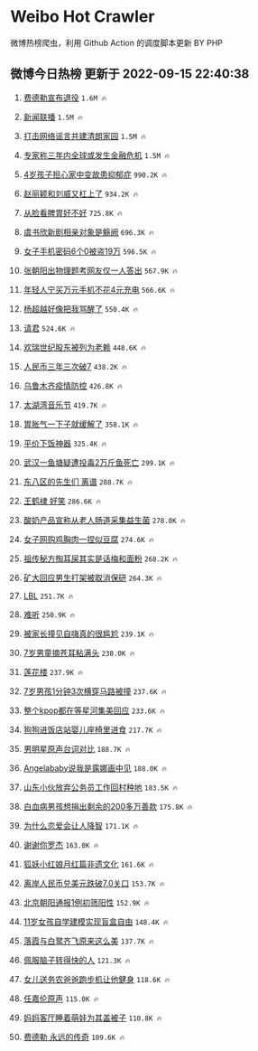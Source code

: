 # Weibo Hot Crawler 



微博热榜爬虫，利用 Github Action 的调度脚本更新 BY PHP 


## 微博今日热榜 更新于 2022-09-15 22:40:38 
1. [费德勒宣布退役](https://s.weibo.com/weibo?q=%23%E8%B4%B9%E5%BE%B7%E5%8B%92%E5%AE%A3%E5%B8%83%E9%80%80%E5%BD%B9%23&t=31&band_rank=1&Refer=top) `1.6M 🔥` 

1. [新闻联播](https://s.weibo.com/weibo?q=%E6%96%B0%E9%97%BB%E8%81%94%E6%92%AD&t=31&band_rank=2&Refer=top) `1.5M 🔥` 

1. [打击网络谣言共建清朗家园](https://s.weibo.com/weibo?q=%23%E6%89%93%E5%87%BB%E7%BD%91%E7%BB%9C%E8%B0%A3%E8%A8%80%E5%85%B1%E5%BB%BA%E6%B8%85%E6%9C%97%E5%AE%B6%E5%9B%AD%23&t=31&band_rank=3&Refer=top) `1.5M 🔥` 

1. [专家称三年内全球或发生金融危机](https://s.weibo.com/weibo?q=%23%E4%B8%93%E5%AE%B6%E7%A7%B0%E4%B8%89%E5%B9%B4%E5%86%85%E5%85%A8%E7%90%83%E6%88%96%E5%8F%91%E7%94%9F%E9%87%91%E8%9E%8D%E5%8D%B1%E6%9C%BA%23&t=31&band_rank=4&Refer=top) `1.5M 🔥` 

1. [4岁孩子担心家中变故患抑郁症](https://s.weibo.com/weibo?q=%234%E5%B2%81%E5%AD%A9%E5%AD%90%E6%8B%85%E5%BF%83%E5%AE%B6%E4%B8%AD%E5%8F%98%E6%95%85%E6%82%A3%E6%8A%91%E9%83%81%E7%97%87%23&t=31&band_rank=5&Refer=top) `990.2K 🔥` 

1. [赵丽颖和刘威又杠上了](https://s.weibo.com/weibo?q=%23%E8%B5%B5%E4%B8%BD%E9%A2%96%E5%92%8C%E5%88%98%E5%A8%81%E5%8F%88%E6%9D%A0%E4%B8%8A%E4%BA%86%23&t=31&band_rank=6&Refer=top) `934.2K 🔥` 

1. [从脸看脾胃好不好](https://s.weibo.com/weibo?q=%23%E4%BB%8E%E8%84%B8%E7%9C%8B%E8%84%BE%E8%83%83%E5%A5%BD%E4%B8%8D%E5%A5%BD%23&t=31&band_rank=7&Refer=top) `725.8K 🔥` 

1. [虞书欣新剧相亲对象是觞阙](https://s.weibo.com/weibo?q=%23%E8%99%9E%E4%B9%A6%E6%AC%A3%E6%96%B0%E5%89%A7%E7%9B%B8%E4%BA%B2%E5%AF%B9%E8%B1%A1%E6%98%AF%E8%A7%9E%E9%98%99%23&t=31&band_rank=8&Refer=top) `696.3K 🔥` 

1. [女子手机密码6个0被盗19万](https://s.weibo.com/weibo?q=%23%E5%A5%B3%E5%AD%90%E6%89%8B%E6%9C%BA%E5%AF%86%E7%A0%816%E4%B8%AA0%E8%A2%AB%E7%9B%9719%E4%B8%87%23&t=31&band_rank=9&Refer=top) `596.5K 🔥` 

1. [张朝阳出物理题考网友仅一人答出](https://s.weibo.com/weibo?q=%23%E5%BC%A0%E6%9C%9D%E9%98%B3%E5%87%BA%E7%89%A9%E7%90%86%E9%A2%98%E8%80%83%E7%BD%91%E5%8F%8B%E4%BB%85%E4%B8%80%E4%BA%BA%E7%AD%94%E5%87%BA%23&t=31&band_rank=10&Refer=top) `567.9K 🔥` 

1. [年轻人宁买万元手机不花4元充电](https://s.weibo.com/weibo?q=%23%E5%B9%B4%E8%BD%BB%E4%BA%BA%E5%AE%81%E4%B9%B0%E4%B8%87%E5%85%83%E6%89%8B%E6%9C%BA%E4%B8%8D%E8%8A%B14%E5%85%83%E5%85%85%E7%94%B5%23&t=31&band_rank=11&Refer=top) `566.6K 🔥` 

1. [杨超越好像把我骂醒了](https://s.weibo.com/weibo?q=%23%E6%9D%A8%E8%B6%85%E8%B6%8A%E5%A5%BD%E5%83%8F%E6%8A%8A%E6%88%91%E9%AA%82%E9%86%92%E4%BA%86%23&t=31&band_rank=12&Refer=top) `550.4K 🔥` 

1. [请君](https://s.weibo.com/weibo?q=%23%E8%AF%B7%E5%90%9B%23&t=31&band_rank=13&Refer=top) `524.6K 🔥` 

1. [欢瑞世纪股东被列为老赖](https://s.weibo.com/weibo?q=%23%E6%AC%A2%E7%91%9E%E4%B8%96%E7%BA%AA%E8%82%A1%E4%B8%9C%E8%A2%AB%E5%88%97%E4%B8%BA%E8%80%81%E8%B5%96%23&t=31&band_rank=14&Refer=top) `448.6K 🔥` 

1. [人民币三年三次破7](https://s.weibo.com/weibo?q=%23%E4%BA%BA%E6%B0%91%E5%B8%81%E4%B8%89%E5%B9%B4%E4%B8%89%E6%AC%A1%E7%A0%B47%23&t=31&band_rank=15&Refer=top) `438.2K 🔥` 

1. [乌鲁木齐疫情防控](https://s.weibo.com/weibo?q=%E4%B9%8C%E9%B2%81%E6%9C%A8%E9%BD%90%E7%96%AB%E6%83%85%E9%98%B2%E6%8E%A7&t=31&band_rank=16&Refer=top) `426.8K 🔥` 

1. [太湖湾音乐节](https://s.weibo.com/weibo?q=%E5%A4%AA%E6%B9%96%E6%B9%BE%E9%9F%B3%E4%B9%90%E8%8A%82&t=31&band_rank=17&Refer=top) `419.7K 🔥` 

1. [胃胀气一下子就缓解了](https://s.weibo.com/weibo?q=%23%E8%83%83%E8%83%80%E6%B0%94%E4%B8%80%E4%B8%8B%E5%AD%90%E5%B0%B1%E7%BC%93%E8%A7%A3%E4%BA%86%23&t=31&band_rank=18&Refer=top) `358.1K 🔥` 

1. [平价下饭神器](https://s.weibo.com/weibo?q=%23%E5%B9%B3%E4%BB%B7%E4%B8%8B%E9%A5%AD%E7%A5%9E%E5%99%A8%23&t=31&band_rank=19&Refer=top) `325.4K 🔥` 

1. [武汉一鱼塘疑遭投毒2万斤鱼死亡](https://s.weibo.com/weibo?q=%23%E6%AD%A6%E6%B1%89%E4%B8%80%E9%B1%BC%E5%A1%98%E7%96%91%E9%81%AD%E6%8A%95%E6%AF%922%E4%B8%87%E6%96%A4%E9%B1%BC%E6%AD%BB%E4%BA%A1%23&t=31&band_rank=20&Refer=top) `299.1K 🔥` 

1. [东八区的先生们 离谱](https://s.weibo.com/weibo?q=%23%E4%B8%9C%E5%85%AB%E5%8C%BA%E7%9A%84%E5%85%88%E7%94%9F%E4%BB%AC%20%E7%A6%BB%E8%B0%B1%23&t=31&band_rank=21&Refer=top) `288.7K 🔥` 

1. [王鹤棣 好笑](https://s.weibo.com/weibo?q=%23%E7%8E%8B%E9%B9%A4%E6%A3%A3%20%E5%A5%BD%E7%AC%91%23&t=31&band_rank=22&Refer=top) `286.6K 🔥` 

1. [酸奶产品宣称从老人肠道采集益生菌](https://s.weibo.com/weibo?q=%23%E9%85%B8%E5%A5%B6%E4%BA%A7%E5%93%81%E5%AE%A3%E7%A7%B0%E4%BB%8E%E8%80%81%E4%BA%BA%E8%82%A0%E9%81%93%E9%87%87%E9%9B%86%E7%9B%8A%E7%94%9F%E8%8F%8C%23&t=31&band_rank=23&Refer=top) `278.0K 🔥` 

1. [女子网购鸡胸肉一捏似豆腐](https://s.weibo.com/weibo?q=%23%E5%A5%B3%E5%AD%90%E7%BD%91%E8%B4%AD%E9%B8%A1%E8%83%B8%E8%82%89%E4%B8%80%E6%8D%8F%E4%BC%BC%E8%B1%86%E8%85%90%23&t=31&band_rank=24&Refer=top) `274.6K 🔥` 

1. [祖传秘方掏耳屎其实是话梅和面粉](https://s.weibo.com/weibo?q=%23%E7%A5%96%E4%BC%A0%E7%A7%98%E6%96%B9%E6%8E%8F%E8%80%B3%E5%B1%8E%E5%85%B6%E5%AE%9E%E6%98%AF%E8%AF%9D%E6%A2%85%E5%92%8C%E9%9D%A2%E7%B2%89%23&t=31&band_rank=25&Refer=top) `268.2K 🔥` 

1. [矿大回应男生打架被取消保研](https://s.weibo.com/weibo?q=%23%E7%9F%BF%E5%A4%A7%E5%9B%9E%E5%BA%94%E7%94%B7%E7%94%9F%E6%89%93%E6%9E%B6%E8%A2%AB%E5%8F%96%E6%B6%88%E4%BF%9D%E7%A0%94%23&t=31&band_rank=26&Refer=top) `264.3K 🔥` 

1. [LBL](https://s.weibo.com/weibo?q=LBL&t=31&band_rank=27&Refer=top) `251.7K 🔥` 

1. [难听](https://s.weibo.com/weibo?q=%E9%9A%BE%E5%90%AC&t=31&band_rank=28&Refer=top) `250.9K 🔥` 

1. [被家长撞见自嗨真的很尴尬](https://s.weibo.com/weibo?q=%23%E8%A2%AB%E5%AE%B6%E9%95%BF%E6%92%9E%E8%A7%81%E8%87%AA%E5%97%A8%E7%9C%9F%E7%9A%84%E5%BE%88%E5%B0%B4%E5%B0%AC%23&t=31&band_rank=29&Refer=top) `239.1K 🔥` 

1. [7岁男童摘苍耳粘满头](https://s.weibo.com/weibo?q=%237%E5%B2%81%E7%94%B7%E7%AB%A5%E6%91%98%E8%8B%8D%E8%80%B3%E7%B2%98%E6%BB%A1%E5%A4%B4%23&t=31&band_rank=30&Refer=top) `238.0K 🔥` 

1. [莲花楼](https://s.weibo.com/weibo?q=%E8%8E%B2%E8%8A%B1%E6%A5%BC&t=31&band_rank=31&Refer=top) `237.9K 🔥` 

1. [7岁男孩1分钟3次横穿马路被撞](https://s.weibo.com/weibo?q=%237%E5%B2%81%E7%94%B7%E5%AD%A91%E5%88%86%E9%92%9F3%E6%AC%A1%E6%A8%AA%E7%A9%BF%E9%A9%AC%E8%B7%AF%E8%A2%AB%E6%92%9E%23&t=31&band_rank=32&Refer=top) `237.6K 🔥` 

1. [整个kpop都在等星河集美回应](https://s.weibo.com/weibo?q=%E6%95%B4%E4%B8%AAkpop%E9%83%BD%E5%9C%A8%E7%AD%89%E6%98%9F%E6%B2%B3%E9%9B%86%E7%BE%8E%E5%9B%9E%E5%BA%94&t=31&band_rank=33&Refer=top) `233.6K 🔥` 

1. [狗狗进饭店站婴儿座椅里进食](https://s.weibo.com/weibo?q=%23%E7%8B%97%E7%8B%97%E8%BF%9B%E9%A5%AD%E5%BA%97%E7%AB%99%E5%A9%B4%E5%84%BF%E5%BA%A7%E6%A4%85%E9%87%8C%E8%BF%9B%E9%A3%9F%23&t=31&band_rank=34&Refer=top) `217.7K 🔥` 

1. [男明星原声台词对比](https://s.weibo.com/weibo?q=%23%E7%94%B7%E6%98%8E%E6%98%9F%E5%8E%9F%E5%A3%B0%E5%8F%B0%E8%AF%8D%E5%AF%B9%E6%AF%94%23&t=31&band_rank=35&Refer=top) `188.7K 🔥` 

1. [Angelababy说我是露娜画中见](https://s.weibo.com/weibo?q=%23Angelababy%E8%AF%B4%E6%88%91%E6%98%AF%E9%9C%B2%E5%A8%9C%E7%94%BB%E4%B8%AD%E8%A7%81%23&t=31&band_rank=36&Refer=top) `188.0K 🔥` 

1. [山东小伙放弃公务员工作回村种地](https://s.weibo.com/weibo?q=%23%E5%B1%B1%E4%B8%9C%E5%B0%8F%E4%BC%99%E6%94%BE%E5%BC%83%E5%85%AC%E5%8A%A1%E5%91%98%E5%B7%A5%E4%BD%9C%E5%9B%9E%E6%9D%91%E7%A7%8D%E5%9C%B0%23&t=31&band_rank=37&Refer=top) `183.5K 🔥` 

1. [白血病男孩想捐出剩余的200多万善款](https://s.weibo.com/weibo?q=%23%E7%99%BD%E8%A1%80%E7%97%85%E7%94%B7%E5%AD%A9%E6%83%B3%E6%8D%90%E5%87%BA%E5%89%A9%E4%BD%99%E7%9A%84200%E5%A4%9A%E4%B8%87%E5%96%84%E6%AC%BE%23&t=31&band_rank=38&Refer=top) `175.8K 🔥` 

1. [为什么恋爱会让人降智](https://s.weibo.com/weibo?q=%23%E4%B8%BA%E4%BB%80%E4%B9%88%E6%81%8B%E7%88%B1%E4%BC%9A%E8%AE%A9%E4%BA%BA%E9%99%8D%E6%99%BA%23&t=31&band_rank=39&Refer=top) `171.1K 🔥` 

1. [谢谢你罗杰](https://s.weibo.com/weibo?q=%E8%B0%A2%E8%B0%A2%E4%BD%A0%E7%BD%97%E6%9D%B0&t=31&band_rank=40&Refer=top) `163.0K 🔥` 

1. [狐妖小红娘月红篇非遗文化](https://s.weibo.com/weibo?q=%23%E7%8B%90%E5%A6%96%E5%B0%8F%E7%BA%A2%E5%A8%98%E6%9C%88%E7%BA%A2%E7%AF%87%E9%9D%9E%E9%81%97%E6%96%87%E5%8C%96%23&t=31&band_rank=41&Refer=top) `161.6K 🔥` 

1. [离岸人民币兑美元跌破7.0关口](https://s.weibo.com/weibo?q=%23%E7%A6%BB%E5%B2%B8%E4%BA%BA%E6%B0%91%E5%B8%81%E5%85%91%E7%BE%8E%E5%85%83%E8%B7%8C%E7%A0%B47.0%E5%85%B3%E5%8F%A3%23&t=31&band_rank=42&Refer=top) `153.7K 🔥` 

1. [北京朝阳通报1例初筛阳性](https://s.weibo.com/weibo?q=%23%E5%8C%97%E4%BA%AC%E6%9C%9D%E9%98%B3%E9%80%9A%E6%8A%A51%E4%BE%8B%E5%88%9D%E7%AD%9B%E9%98%B3%E6%80%A7%23&t=31&band_rank=43&Refer=top) `152.9K 🔥` 

1. [11岁女孩自学建模实现盲盒自由](https://s.weibo.com/weibo?q=%2311%E5%B2%81%E5%A5%B3%E5%AD%A9%E8%87%AA%E5%AD%A6%E5%BB%BA%E6%A8%A1%E5%AE%9E%E7%8E%B0%E7%9B%B2%E7%9B%92%E8%87%AA%E7%94%B1%23&t=31&band_rank=44&Refer=top) `148.4K 🔥` 

1. [落霞与白鹭齐飞原来这么美](https://s.weibo.com/weibo?q=%23%E8%90%BD%E9%9C%9E%E4%B8%8E%E7%99%BD%E9%B9%AD%E9%BD%90%E9%A3%9E%E5%8E%9F%E6%9D%A5%E8%BF%99%E4%B9%88%E7%BE%8E%23&t=31&band_rank=45&Refer=top) `137.7K 🔥` 

1. [佩服脑子转得快的人](https://s.weibo.com/weibo?q=%23%E4%BD%A9%E6%9C%8D%E8%84%91%E5%AD%90%E8%BD%AC%E5%BE%97%E5%BF%AB%E7%9A%84%E4%BA%BA%23&t=31&band_rank=46&Refer=top) `121.3K 🔥` 

1. [女儿送务农爸爸跑步机让他健身](https://s.weibo.com/weibo?q=%23%E5%A5%B3%E5%84%BF%E9%80%81%E5%8A%A1%E5%86%9C%E7%88%B8%E7%88%B8%E8%B7%91%E6%AD%A5%E6%9C%BA%E8%AE%A9%E4%BB%96%E5%81%A5%E8%BA%AB%23&t=31&band_rank=47&Refer=top) `118.6K 🔥` 

1. [任嘉伦原声](https://s.weibo.com/weibo?q=%23%E4%BB%BB%E5%98%89%E4%BC%A6%E5%8E%9F%E5%A3%B0%23&t=31&band_rank=48&Refer=top) `115.0K 🔥` 

1. [妈妈客厅睡着萌娃为其盖被子](https://s.weibo.com/weibo?q=%23%E5%A6%88%E5%A6%88%E5%AE%A2%E5%8E%85%E7%9D%A1%E7%9D%80%E8%90%8C%E5%A8%83%E4%B8%BA%E5%85%B6%E7%9B%96%E8%A2%AB%E5%AD%90%23&t=31&band_rank=49&Refer=top) `110.8K 🔥` 

1. [费德勒 永远的传奇](https://s.weibo.com/weibo?q=%E8%B4%B9%E5%BE%B7%E5%8B%92%20%E6%B0%B8%E8%BF%9C%E7%9A%84%E4%BC%A0%E5%A5%87&t=31&band_rank=50&Refer=top) `109.6K 🔥` 

